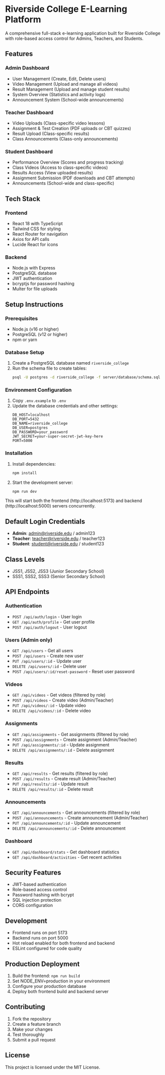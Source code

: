 # Riverside College E-Learning Platform

A comprehensive full-stack e-learning application built for Riverside College with role-based access control for Admins, Teachers, and Students.

## Features

### Admin Dashboard
- User Management (Create, Edit, Delete users)
- Video Management (Upload and manage all videos)
- Result Management (Upload and manage student results)
- System Overview (Statistics and activity logs)
- Announcement System (School-wide announcements)

### Teacher Dashboard
- Video Uploads (Class-specific video lessons)
- Assignment & Test Creation (PDF uploads or CBT quizzes)
- Result Upload (Class-specific results)
- Class Announcements (Class-only announcements)

### Student Dashboard
- Performance Overview (Scores and progress tracking)
- Class Videos (Access to class-specific videos)
- Results Access (View uploaded results)
- Assignment Submission (PDF downloads and CBT attempts)
- Announcements (School-wide and class-specific)

## Tech Stack

### Frontend
- React 18 with TypeScript
- Tailwind CSS for styling
- React Router for navigation
- Axios for API calls
- Lucide React for icons

### Backend
- Node.js with Express
- PostgreSQL database
- JWT authentication
- bcryptjs for password hashing
- Multer for file uploads

## Setup Instructions

### Prerequisites
- Node.js (v16 or higher)
- PostgreSQL (v12 or higher)
- npm or yarn

### Database Setup
1. Create a PostgreSQL database named `riverside_college`
2. Run the schema file to create tables:
   ```bash
   psql -U postgres -d riverside_college -f server/database/schema.sql
   ```

### Environment Configuration
1. Copy `.env.example` to `.env`
2. Update the database credentials and other settings:
   ```env
   DB_HOST=localhost
   DB_PORT=5432
   DB_NAME=riverside_college
   DB_USER=postgres
   DB_PASSWORD=your_password
   JWT_SECRET=your-super-secret-jwt-key-here
   PORT=5000
   ```

### Installation
1. Install dependencies:
   ```bash
   npm install
   ```

2. Start the development server:
   ```bash
   npm run dev
   ```

This will start both the frontend (http://localhost:5173) and backend (http://localhost:5000) servers concurrently.

## Default Login Credentials

- **Admin**: admin@riverside.edu / admin123
- **Teacher**: teacher@riverside.edu / teacher123  
- **Student**: student@riverside.edu / student123

## Class Levels
- JSS1, JSS2, JSS3 (Junior Secondary School)
- SSS1, SSS2, SSS3 (Senior Secondary School)

## API Endpoints

### Authentication
- `POST /api/auth/login` - User login
- `GET /api/auth/profile` - Get user profile
- `POST /api/auth/logout` - User logout

### Users (Admin only)
- `GET /api/users` - Get all users
- `POST /api/users` - Create new user
- `PUT /api/users/:id` - Update user
- `DELETE /api/users/:id` - Delete user
- `POST /api/users/:id/reset-password` - Reset user password

### Videos
- `GET /api/videos` - Get videos (filtered by role)
- `POST /api/videos` - Create video (Admin/Teacher)
- `PUT /api/videos/:id` - Update video
- `DELETE /api/videos/:id` - Delete video

### Assignments
- `GET /api/assignments` - Get assignments (filtered by role)
- `POST /api/assignments` - Create assignment (Admin/Teacher)
- `PUT /api/assignments/:id` - Update assignment
- `DELETE /api/assignments/:id` - Delete assignment

### Results
- `GET /api/results` - Get results (filtered by role)
- `POST /api/results` - Create result (Admin/Teacher)
- `PUT /api/results/:id` - Update result
- `DELETE /api/results/:id` - Delete result

### Announcements
- `GET /api/announcements` - Get announcements (filtered by role)
- `POST /api/announcements` - Create announcement (Admin/Teacher)
- `PUT /api/announcements/:id` - Update announcement
- `DELETE /api/announcements/:id` - Delete announcement

### Dashboard
- `GET /api/dashboard/stats` - Get dashboard statistics
- `GET /api/dashboard/activities` - Get recent activities

## Security Features
- JWT-based authentication
- Role-based access control
- Password hashing with bcrypt
- SQL injection protection
- CORS configuration

## Development
- Frontend runs on port 5173
- Backend runs on port 5000
- Hot reload enabled for both frontend and backend
- ESLint configured for code quality

## Production Deployment
1. Build the frontend: `npm run build`
2. Set NODE_ENV=production in your environment
3. Configure your production database
4. Deploy both frontend build and backend server

## Contributing
1. Fork the repository
2. Create a feature branch
3. Make your changes
4. Test thoroughly
5. Submit a pull request

## License
This project is licensed under the MIT License.